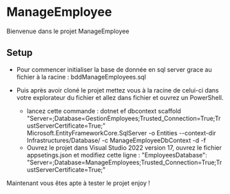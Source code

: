 # ManageEmployee
Bienvenue dans le projet ManageEmployee

## Setup
- Pour commencer initialiser la base de donnée en sql server grace au fichier à la racine : bddManageEmployees.sql

- Puis après avoir cloné le projet mettez vous à la racine de celui-ci dans votre explorateur du fichier et allez dans fichier et ouvrez un PowerShell.
  - lancez cette commande : dotnet ef dbcontext scaffold "Server=<VOTRE SERVER NAME>;Database=GestionEmployees;Trusted_Connection=True;TrustServerCertificate=True;" Microsoft.EntityFrameworkCore.SqlServer -o Entities --context-dir Infrastructures/Database/  -c ManageEmployeeDbContext -d -f
  - Ouvrez le projet dans Visual Studio 2022 version 17, ouvrez le fichier appsetings.json et modifiez cette ligne : "EmployeesDatabase": "Server=<VOTRE NOM DE SERVER>;Database=ManageEmployees;Trusted_Connection=True;TrustServerCertificate=True;"
 
Maintenant vous êtes apte à tester le projet enjoy !
